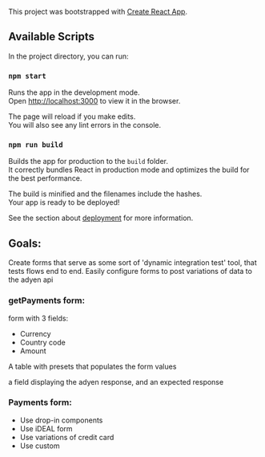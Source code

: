 This project was bootstrapped with [Create React App](https://github.com/facebook/create-react-app).

## Available Scripts

In the project directory, you can run:

### `npm start`

Runs the app in the development mode.<br>
Open [http://localhost:3000](http://localhost:3000) to view it in the browser.

The page will reload if you make edits.<br>
You will also see any lint errors in the console.

### `npm run build`

Builds the app for production to the `build` folder.<br>
It correctly bundles React in production mode and optimizes the build for the best performance.

The build is minified and the filenames include the hashes.<br>
Your app is ready to be deployed!

See the section about [deployment](https://facebook.github.io/create-react-app/docs/deployment) for more information.

## Goals:

Create forms that serve as some sort of 'dynamic integration test' tool, that tests flows end to end. Easily configure forms to post variations of data to the adyen api

### getPayments form:

form with 3 fields: 
* Currency
* Country code
* Amount

A table with presets that populates the form values

a field displaying the adyen response, and an expected response


### Payments form:

* Use drop-in components
* Use iDEAL form
* Use variations of credit card
* Use custom